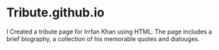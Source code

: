 # Tribute.github.io
I Created a tribute page for Irrfan Khan using HTML. The page includes a brief biography, a collection of his memorable quotes and dialouges.
